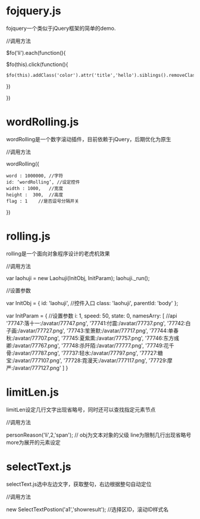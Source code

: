 # fojquery.js
fojquery一个类似于jQuery框架的简单的demo.

//调用方法

$fo('li').each(function(){

  $fo(this).click(function(){
  
    $fo(this).addClass('color').attr('title','hello').siblings().removeClass('color').removeAttr('title')
    
  })
  
})

# wordRolling.js
wordRolling是一个数字滚动插件，目前依赖于jQuery，后期优化为原生

//调用方法

wordRolling({

	word : 1000000,	//字符
	id: ‘wordRolling’, //设定控件
	width : 1000,	//宽度
	height :  300,	//高度
	flag : 1	//是否逗号分隔开关

})

# rolling.js
rolling是一个面向对象程序设计的老虎机效果

//调用方法

var laohuji = new Laohuji(InitObj, InitParam);
laohuji._run();

//设置参数

var InitObj = {
id: 'laohuji', //控件入口
class: 'laohuji',
parentId: 'body'
};

var InitParam = { //设置参数
i: 1,
speed: 50,
state: 0,
namesArry: [ //api
'77747:落十一:/avatar/77747.png',
'77741:付震:/avatar/77737.png',
'77742:白子画:/avatar/77727.png',
'77743:笙箫默:/avatar/77717.png',
'77744:单春秋:/avatar/77707.png',
'77745:夏紫熏:/avatar/77757.png',
'77746:东方彧卿:/avatar/77767.png',
'77748:杀阡陌:/avatar/77777.png',
'77749:花千骨:/avatar/77787.png',
'77737:轻水:/avatar/77797.png',
'77727:糖宝:/avatar/777107.png',
'77728:霓漫天:/avatar/777117.png',
'77729:摩严:/avatar/777127.png'
]
}

# limitLen.js
limitLen设定几行文字出现省略号，同时还可以查找指定元素节点

//调用方法

personReason('li',2,'span');  // obj为文本对象的父级  line为限制几行出现省略号  more为展开的元素设定


# selectText.js
selectText.js选中左边文字，获取整句，右边根据整句自动定位

//调用方法

new SelectTextPostion('a1','showresult'); //选择区ID，滚动ID样式名
